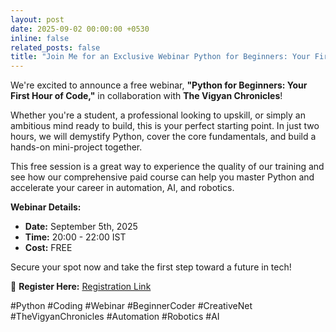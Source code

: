 ```yaml
---
layout: post
date: 2025-09-02 00:00:00 +0530
inline: false
related_posts: false
title: "Join Me for an Exclusive Webinar Python for Beginners: Your First Hour of Code,"
---
```


We're excited to announce a free webinar, **"Python for Beginners: Your First Hour of Code,"** in collaboration with **The Vigyan Chronicles**!

Whether you're a student, a professional looking to upskill, or simply an ambitious mind ready to build, this is your perfect starting point. In just two hours, we will demystify Python, cover the core fundamentals, and build a hands-on mini-project together.

This free session is a great way to experience the quality of our training and see how our comprehensive paid course can help you master Python and accelerate your career in automation, AI, and robotics.

**Webinar Details:**

- **Date:** September 5th, 2025
- **Time:** 20:00 - 22:00 IST
- **Cost:** FREE

Secure your spot now and take the first step toward a future in tech!

🔗 **Register Here:** [Registration Link](https://creativenet.zohobackstage.in/python-for-beginners)

#Python #Coding #Webinar #BeginnerCoder #CreativeNet #TheVigyanChronicles #Automation #Robotics #AI
